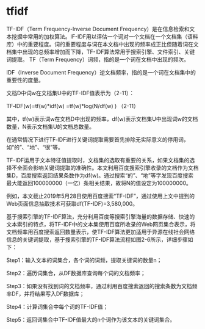 # tfidf
TF-IDF（Term Frequency-Inverse Document Frequency）是在信息检索和文本挖掘中常用的加权算法。IF-IDF用以评估一个词对一个文档在一个文档集（语料库）中的重要程度。词的重要程度与词在本文档中出现的频率成正比但随着词在文档集中出现的总频率增加而下降，TF-IDF算法常用于搜索引擎、文件索引、关键词提取。
TF（Term Frequency）词频，指的是一个词在文档中出现的频次。

IDF（Inverse Document Frequency）逆文档频率，指的是一个词在文档集中的重要性的度量。

文档D中词w在文档集U中的TF-IDF值表示为（2-11）：

TF‐IDF(w)=tf(w)*idf(w)
=tf(w)*log⁡(N/df(w) )                  （2-11）

其中，tf(w)表示词w在文档D中出现的频率，df(w)表示文档集U中出现词w的文档数量，N表示文档集U的文档总数量。

在通常情况下进行TF‐IDF进行关键词提取需要首先排除无实际意义的停用词，如“的”、“地”、“很”等。

TF-IDF运用于文本特征值提取时，文档集的选取有重要的关系，如果文档集的选择不全面会影响关键词提取的准确性。本文利用百度搜索引擎收录的文档作为文档集D，百度搜索返回结果条数作为df(w)。通过搜索“的”、“地”等字发现百度搜索最大能返回100000000（一亿）条相关结果，故将N的值设定为100000000。

例如，本文截止2019年5月28日使用百度搜索“TF-IDF”，通过使用上文中提到的Web页面信息抽取技术可获取df(TF-IDF)=3,580,000。

基于搜索引擎的TF-IDF算法，充分利用百度等搜索引擎海量的数据存储、快速的文本索引的特点，将TF-IDF中的文本集使用百度所收录的Web网页集合表示，将文档频率用百度搜索返回数量表示，使TF-IDF算法更加适用于异源在线社会网络信息的关键词提取，基于搜索引擎的TF-IDF算法流程如图2-6所示，详细步骤如下：

Step1：输入文本的词集合，各个词的词频，提取关键词的数量n；

Step2：遍历词集合，从DF数据库查询每个词的文档频率；

Step3：如果没有找到词的文档频率，通过利用百度搜索返回的搜索条数为文档频率DF，并将结果写入DF数据库；

Step4：计算词集合中每个词的TF-IDF值；

Step5：返回词集合中TF-IDF值最大的n个词作为该文本的关键词集合。


